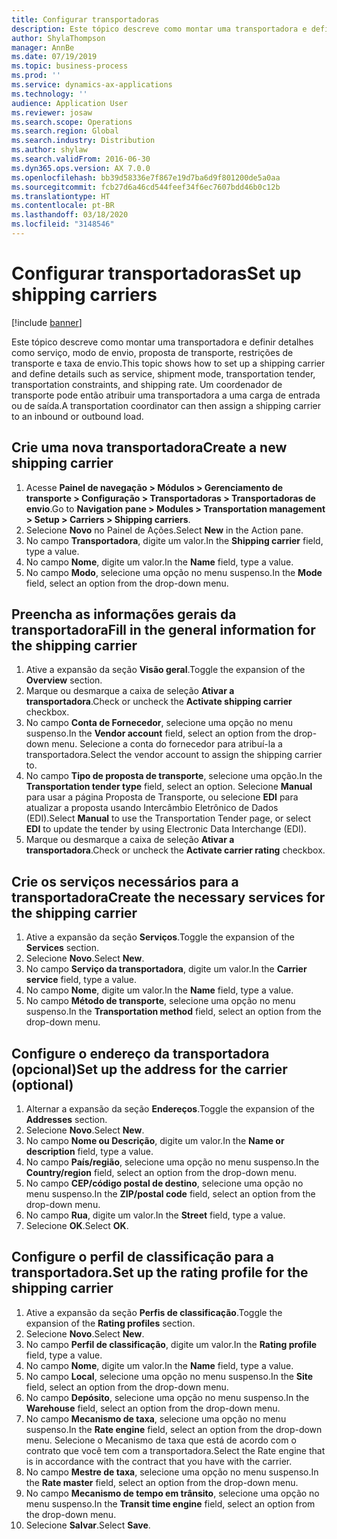 ```yaml
---
title: Configurar transportadoras
description: Este tópico descreve como montar uma transportadora e definir detalhes como serviço, modo de envio, proposta de transporte, restrições de transporte e taxa de envio.
author: ShylaThompson
manager: AnnBe
ms.date: 07/19/2019
ms.topic: business-process
ms.prod: ''
ms.service: dynamics-ax-applications
ms.technology: ''
audience: Application User
ms.reviewer: josaw
ms.search.scope: Operations
ms.search.region: Global
ms.search.industry: Distribution
ms.author: shylaw
ms.search.validFrom: 2016-06-30
ms.dyn365.ops.version: AX 7.0.0
ms.openlocfilehash: bb39d58336e7f867e19d7ba6d9f801200de5a0aa
ms.sourcegitcommit: fcb27d6a46cd544feef34f6ec7607bdd46b0c12b
ms.translationtype: HT
ms.contentlocale: pt-BR
ms.lasthandoff: 03/18/2020
ms.locfileid: "3148546"
---
```

# <a name="set-up-shipping-carriers"></a><span data-ttu-id="b5f02-103">Configurar transportadoras</span><span class="sxs-lookup"><span data-stu-id="b5f02-103">Set up shipping carriers</span></span>

[!include [banner](../../includes/banner.md)]

<span data-ttu-id="b5f02-104">Este tópico descreve como montar uma transportadora e definir detalhes como serviço, modo de envio, proposta de transporte, restrições de transporte e taxa de envio.</span><span class="sxs-lookup"><span data-stu-id="b5f02-104">This topic shows how to set up a shipping carrier and define details such as service, shipment mode, transportation tender, transportation constraints, and shipping rate.</span></span> <span data-ttu-id="b5f02-105">Um coordenador de transporte pode então atribuir uma transportadora a uma carga de entrada ou de saída.</span><span class="sxs-lookup"><span data-stu-id="b5f02-105">A transportation coordinator can then assign a shipping carrier to an inbound or outbound load.</span></span>


## <a name="create-a-new-shipping-carrier"></a><span data-ttu-id="b5f02-106">Crie uma nova transportadora</span><span class="sxs-lookup"><span data-stu-id="b5f02-106">Create a new shipping carrier</span></span>
1. <span data-ttu-id="b5f02-107">Acesse **Painel de navegação > Módulos > Gerenciamento de transporte > Configuração > Transportadoras > Transportadoras de envio**.</span><span class="sxs-lookup"><span data-stu-id="b5f02-107">Go to **Navigation pane > Modules > Transportation management > Setup > Carriers > Shipping carriers**.</span></span>
2. <span data-ttu-id="b5f02-108">Selecione **Novo** no Painel de Ações.</span><span class="sxs-lookup"><span data-stu-id="b5f02-108">Select **New** in the Action pane.</span></span>
3. <span data-ttu-id="b5f02-109">No campo **Transportadora**, digite um valor.</span><span class="sxs-lookup"><span data-stu-id="b5f02-109">In the **Shipping carrier** field, type a value.</span></span>
4. <span data-ttu-id="b5f02-110">No campo **Nome**, digite um valor.</span><span class="sxs-lookup"><span data-stu-id="b5f02-110">In the **Name** field, type a value.</span></span>
5. <span data-ttu-id="b5f02-111">No campo **Modo**, selecione uma opção no menu suspenso.</span><span class="sxs-lookup"><span data-stu-id="b5f02-111">In the **Mode** field, select an option from the drop-down menu.</span></span>

## <a name="fill-in-the-general-information-for-the-shipping-carrier"></a><span data-ttu-id="b5f02-112">Preencha as informações gerais da transportadora</span><span class="sxs-lookup"><span data-stu-id="b5f02-112">Fill in the general information for the shipping carrier</span></span>
1. <span data-ttu-id="b5f02-113">Ative a expansão da seção **Visão geral**.</span><span class="sxs-lookup"><span data-stu-id="b5f02-113">Toggle the expansion of the **Overview** section.</span></span>
2. <span data-ttu-id="b5f02-114">Marque ou desmarque a caixa de seleção **Ativar a transportadora**.</span><span class="sxs-lookup"><span data-stu-id="b5f02-114">Check or uncheck the **Activate shipping carrier** checkbox.</span></span>
3. <span data-ttu-id="b5f02-115">No campo **Conta de Fornecedor**, selecione uma opção no menu suspenso.</span><span class="sxs-lookup"><span data-stu-id="b5f02-115">In the **Vendor account** field, select an option from the drop-down menu.</span></span> <span data-ttu-id="b5f02-116">Selecione a conta do fornecedor para atribuí-la a transportadora.</span><span class="sxs-lookup"><span data-stu-id="b5f02-116">Select the vendor account to assign the shipping carrier to.</span></span>  
4. <span data-ttu-id="b5f02-117">No campo **Tipo de proposta de transporte**, selecione uma opção.</span><span class="sxs-lookup"><span data-stu-id="b5f02-117">In the **Transportation tender type** field, select an option.</span></span> <span data-ttu-id="b5f02-118">Selecione **Manual** para usar a página Proposta de Transporte, ou selecione **EDI** para atualizar a proposta usando Intercâmbio Eletrônico de Dados (EDI).</span><span class="sxs-lookup"><span data-stu-id="b5f02-118">Select **Manual** to use the Transportation Tender page, or select **EDI** to update the tender by using Electronic Data Interchange (EDI).</span></span>  
5. <span data-ttu-id="b5f02-119">Marque ou desmarque a caixa de seleção **Ativar a transportadora**.</span><span class="sxs-lookup"><span data-stu-id="b5f02-119">Check or uncheck the **Activate carrier rating** checkbox.</span></span>

## <a name="create-the-necessary-services-for-the-shipping-carrier"></a><span data-ttu-id="b5f02-120">Crie os serviços necessários para a transportadora</span><span class="sxs-lookup"><span data-stu-id="b5f02-120">Create the necessary services for the shipping carrier</span></span>
1. <span data-ttu-id="b5f02-121">Ative a expansão da seção **Serviços**.</span><span class="sxs-lookup"><span data-stu-id="b5f02-121">Toggle the expansion of the **Services** section.</span></span>
2. <span data-ttu-id="b5f02-122">Selecione **Novo**.</span><span class="sxs-lookup"><span data-stu-id="b5f02-122">Select **New**.</span></span>
3. <span data-ttu-id="b5f02-123">No campo **Serviço da transportadora**, digite um valor.</span><span class="sxs-lookup"><span data-stu-id="b5f02-123">In the **Carrier service** field, type a value.</span></span>
4. <span data-ttu-id="b5f02-124">No campo **Nome**, digite um valor.</span><span class="sxs-lookup"><span data-stu-id="b5f02-124">In the **Name** field, type a value.</span></span>
5. <span data-ttu-id="b5f02-125">No campo **Método de transporte**, selecione uma opção no menu suspenso.</span><span class="sxs-lookup"><span data-stu-id="b5f02-125">In the **Transportation method** field, select an option from the drop-down menu.</span></span>

## <a name="set-up-the-address-for-the-carrier-optional"></a><span data-ttu-id="b5f02-126">Configure o endereço da transportadora (opcional)</span><span class="sxs-lookup"><span data-stu-id="b5f02-126">Set up the address for the carrier (optional)</span></span>
1. <span data-ttu-id="b5f02-127">Alternar a expansão da seção **Endereços**.</span><span class="sxs-lookup"><span data-stu-id="b5f02-127">Toggle the expansion of the **Addresses** section.</span></span>
2. <span data-ttu-id="b5f02-128">Selecione **Novo**.</span><span class="sxs-lookup"><span data-stu-id="b5f02-128">Select **New**.</span></span>
3. <span data-ttu-id="b5f02-129">No campo **Nome ou Descrição**, digite um valor.</span><span class="sxs-lookup"><span data-stu-id="b5f02-129">In the **Name or description** field, type a value.</span></span>
4. <span data-ttu-id="b5f02-130">No campo **País/região**, selecione uma opção no menu suspenso.</span><span class="sxs-lookup"><span data-stu-id="b5f02-130">In the **Country/region** field, select an option from the drop-down menu.</span></span>
5. <span data-ttu-id="b5f02-131">No campo **CEP/código postal de destino**, selecione uma opção no menu suspenso.</span><span class="sxs-lookup"><span data-stu-id="b5f02-131">In the **ZIP/postal code** field, select an option from the drop-down menu.</span></span>
6. <span data-ttu-id="b5f02-132">No campo **Rua**, digite um valor.</span><span class="sxs-lookup"><span data-stu-id="b5f02-132">In the **Street** field, type a value.</span></span>
7. <span data-ttu-id="b5f02-133">Selecione **OK**.</span><span class="sxs-lookup"><span data-stu-id="b5f02-133">Select **OK**.</span></span>

## <a name="set-up-the-rating-profile-for-the-shipping-carrier"></a><span data-ttu-id="b5f02-134">Configure o perfil de classificação para a transportadora.</span><span class="sxs-lookup"><span data-stu-id="b5f02-134">Set up the rating profile for the shipping carrier</span></span>
1. <span data-ttu-id="b5f02-135">Ative a expansão da seção **Perfis de classificação**.</span><span class="sxs-lookup"><span data-stu-id="b5f02-135">Toggle the expansion of the **Rating profiles** section.</span></span>
2. <span data-ttu-id="b5f02-136">Selecione **Novo**.</span><span class="sxs-lookup"><span data-stu-id="b5f02-136">Select **New**.</span></span>
3. <span data-ttu-id="b5f02-137">No campo **Perfil de classificação**, digite um valor.</span><span class="sxs-lookup"><span data-stu-id="b5f02-137">In the **Rating profile** field, type a value.</span></span>
4. <span data-ttu-id="b5f02-138">No campo **Nome**, digite um valor.</span><span class="sxs-lookup"><span data-stu-id="b5f02-138">In the **Name** field, type a value.</span></span>
5. <span data-ttu-id="b5f02-139">No campo **Local**, selecione uma opção no menu suspenso.</span><span class="sxs-lookup"><span data-stu-id="b5f02-139">In the **Site** field, select an option from the drop-down menu.</span></span>
6. <span data-ttu-id="b5f02-140">No campo **Depósito**, selecione uma opção no menu suspenso.</span><span class="sxs-lookup"><span data-stu-id="b5f02-140">In the **Warehouse** field, select an option from the drop-down menu.</span></span>
7. <span data-ttu-id="b5f02-141">No campo **Mecanismo de taxa**, selecione uma opção no menu suspenso.</span><span class="sxs-lookup"><span data-stu-id="b5f02-141">In the **Rate engine** field, select an option from the drop-down menu.</span></span> <span data-ttu-id="b5f02-142">Selecione o Mecanismo de taxa que está de acordo com o contrato que você tem com a transportadora.</span><span class="sxs-lookup"><span data-stu-id="b5f02-142">Select the Rate engine that is in accordance with the contract that you have with the carrier.</span></span>  
8. <span data-ttu-id="b5f02-143">No campo **Mestre de taxa**, selecione uma opção no menu suspenso.</span><span class="sxs-lookup"><span data-stu-id="b5f02-143">In the **Rate master** field, select an option from the drop-down menu.</span></span>
9. <span data-ttu-id="b5f02-144">No campo **Mecanismo de tempo em trânsito**, selecione uma opção no menu suspenso.</span><span class="sxs-lookup"><span data-stu-id="b5f02-144">In the **Transit time engine** field, select an option from the drop-down menu.</span></span>
10. <span data-ttu-id="b5f02-145">Selecione **Salvar**.</span><span class="sxs-lookup"><span data-stu-id="b5f02-145">Select **Save**.</span></span>

